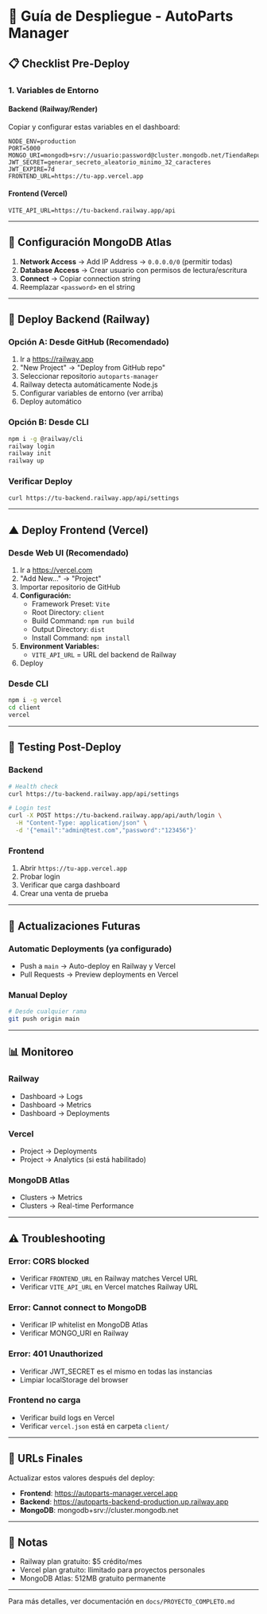 # 🚀 Guía de Despliegue - AutoParts Manager

## 📋 Checklist Pre-Deploy

### 1. Variables de Entorno

#### Backend (Railway/Render)
Copiar y configurar estas variables en el dashboard:

```env
NODE_ENV=production
PORT=5000
MONGO_URI=mongodb+srv://usuario:password@cluster.mongodb.net/TiendaRepuestos
JWT_SECRET=generar_secreto_aleatorio_minimo_32_caracteres
JWT_EXPIRE=7d
FRONTEND_URL=https://tu-app.vercel.app
```

#### Frontend (Vercel)
```env
VITE_API_URL=https://tu-backend.railway.app/api
```

---

## 🔧 Configuración MongoDB Atlas

1. **Network Access** → Add IP Address → `0.0.0.0/0` (permitir todas)
2. **Database Access** → Crear usuario con permisos de lectura/escritura
3. **Connect** → Copiar connection string
4. Reemplazar `<password>` en el string

---

## 🚂 Deploy Backend (Railway)

### Opción A: Desde GitHub (Recomendado)

1. Ir a https://railway.app
2. "New Project" → "Deploy from GitHub repo"
3. Seleccionar repositorio `autoparts-manager`
4. Railway detecta automáticamente Node.js
5. Configurar variables de entorno (ver arriba)
6. Deploy automático

### Opción B: Desde CLI

```bash
npm i -g @railway/cli
railway login
railway init
railway up
```

### Verificar Deploy
```bash
curl https://tu-backend.railway.app/api/settings
```

---

## ▲ Deploy Frontend (Vercel)

### Desde Web UI (Recomendado)

1. Ir a https://vercel.com
2. "Add New..." → "Project"
3. Importar repositorio de GitHub
4. **Configuración:**
   - Framework Preset: `Vite`
   - Root Directory: `client`
   - Build Command: `npm run build`
   - Output Directory: `dist`
   - Install Command: `npm install`
5. **Environment Variables:**
   - `VITE_API_URL` = URL del backend de Railway
6. Deploy

### Desde CLI

```bash
npm i -g vercel
cd client
vercel
```

---

## 🧪 Testing Post-Deploy

### Backend
```bash
# Health check
curl https://tu-backend.railway.app/api/settings

# Login test
curl -X POST https://tu-backend.railway.app/api/auth/login \
  -H "Content-Type: application/json" \
  -d '{"email":"admin@test.com","password":"123456"}'
```

### Frontend
1. Abrir `https://tu-app.vercel.app`
2. Probar login
3. Verificar que carga dashboard
4. Crear una venta de prueba

---

## 🔄 Actualizaciones Futuras

### Automatic Deployments (ya configurado)
- Push a `main` → Auto-deploy en Railway y Vercel
- Pull Requests → Preview deployments en Vercel

### Manual Deploy
```bash
# Desde cualquier rama
git push origin main
```

---

## 📊 Monitoreo

### Railway
- Dashboard → Logs
- Dashboard → Metrics
- Dashboard → Deployments

### Vercel
- Project → Deployments
- Project → Analytics (si está habilitado)

### MongoDB Atlas
- Clusters → Metrics
- Clusters → Real-time Performance

---

## ⚠️ Troubleshooting

### Error: CORS blocked
- Verificar `FRONTEND_URL` en Railway matches Vercel URL
- Verificar `VITE_API_URL` en Vercel matches Railway URL

### Error: Cannot connect to MongoDB
- Verificar IP whitelist en MongoDB Atlas
- Verificar MONGO_URI en Railway

### Error: 401 Unauthorized
- Verificar JWT_SECRET es el mismo en todas las instancias
- Limpiar localStorage del browser

### Frontend no carga
- Verificar build logs en Vercel
- Verificar `vercel.json` está en carpeta `client/`

---

## 🎯 URLs Finales

Actualizar estos valores después del deploy:

- **Frontend**: https://autoparts-manager.vercel.app
- **Backend**: https://autoparts-backend-production.up.railway.app
- **MongoDB**: mongodb+srv://cluster.mongodb.net

---

## 📝 Notas

- Railway plan gratuito: $5 crédito/mes
- Vercel plan gratuito: Ilimitado para proyectos personales
- MongoDB Atlas: 512MB gratuito permanente

---

Para más detalles, ver documentación en `docs/PROYECTO_COMPLETO.md`
